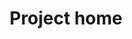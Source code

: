 ---
home: true
title: Project home
heroImage: /assets/aam.svg
heroText: Absolute WordPress access control, tailored to everyone
tagline:
  - AAM portal is no bullcrap and honest place where you can find all you need to know to define a better access strategy for your unique requirements with the help of few free and premium WordPress plugins.
  - This website has no ads, no upsells, no hidden agendas. It is trusted by +150,000 website worldwide.
actions:
  - text: Start Exploring
    link: /get-started
    type: primary
  - text: Download Plugin
    link: https://wordpress.org/plugins/advanced-access-manager/
    type: secondary
---